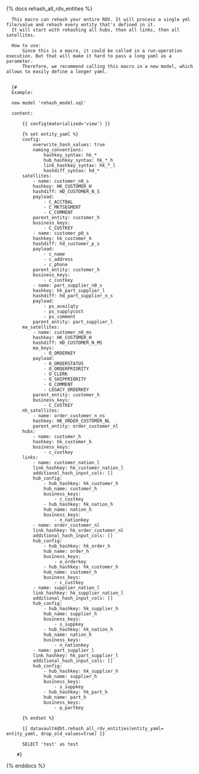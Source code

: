 {% docs rehash_all_rdv_entities %}

      This macro can rehash your entire RDV. It will process a single yml file/value and rehash every entity that's defined in it. 
      It will start with rehashing all hubs, then all links, then all satellites.

      How to use: 
          Since this is a macro, it could be called in a run-operation execution. But that will make it hard to pass a long yaml as a parameter. 
          Therefore, we recommend calling this macro in a new model, which allows to easily define a longer yaml. 

      
      {#
      Example: 

      new model 'rehash_model.sql'

      content: 

          {{ config(materialized='view') }}

          {% set entity_yaml %}
          config:
              overwrite_hash_values: true
              naming_conventions:
                  hashkey_syntax: hk_*
                  hub_hashkey_syntax: hk_*_h
                  link_hashkey_syntax: hk_*_l
                  hashdiff_syntax: hd_*
          satellites:
              - name: customer_n0_s
              hashkey: HK_CUSTOMER_H
              hashdiff: HD_CUSTOMER_N_S
              payload: 
                  - C_ACCTBAL
                  - C_MKTSEGMENT
                  - C_COMMENT
              parent_entity: customer_h
              business_keys:
                  - C_CUSTKEY
              - name: customer_p0_s
              hashkey: hk_customer_h
              hashdiff: hd_customer_p_s
              payload: 
                  - c_name
                  - c_address
                  - c_phone
              parent_entity: customer_h
              business_keys:
                  - c_custkey
              - name: part_supplier_n0_s
              hashkey: hk_part_supplier_l
              hashdiff: hd_part_supplier_n_s
              payload: 
                  - ps_availqty
                  - ps_supplycost
                  - ps_comment
              parent_entity: part_supplier_l
          ma_satellites:
              - name: customer_n0_ms
              hashkey: HK_CUSTOMER_H
              hashdiff: HD_CUSTOMER_N_MS
              ma_keys:
                  - O_ORDERKEY
              payload: 
                  - O_ORDERSTATUS
                  - O_ORDERPRIORITY
                  - O_CLERK
                  - O_SHIPPRIORITY
                  - O_COMMENT
                  - LEGACY_ORDERKEY
              parent_entity: customer_h
              business_keys:
                  - C_CUSTKEY
          nh_satellites: 
              - name: order_customer_n_ns
              hashkey: HK_ORDER_CUSTOMER_NL
              parent_entity: order_customer_nl
          hubs:
              - name: customer_h
              hashkey: hk_customer_h
              business_keys: 
                  - c_custkey
          links:
              - name: customer_nation_l
              link_hashkey: hk_customer_nation_l
              additional_hash_input_cols: []
              hub_config:
                  - hub_hashkey: hk_customer_h
                  hub_name: customer_h
                  business_keys:
                      - c_custkey
                  - hub_hashkey: hk_nation_h
                  hub_name: nation_h
                  business_keys:
                      - n_nationkey      
              - name: order_customer_nl
              link_hashkey: hk_order_customer_nl
              additional_hash_input_cols: []
              hub_config:
                  - hub_hashkey: hk_order_h
                  hub_name: order_h
                  business_keys: 
                      - o_orderkey
                  - hub_hashkey: hk_customer_h
                  hub_name: customer_h
                  business_keys:
                      - c_custkey
              - name: supplier_nation_l
              link_hashkey: hk_supplier_nation_l
              additional_hash_input_cols: []
              hub_config:
                  - hub_hashkey: hk_supplier_h
                  hub_name: supplier_h
                  business_keys: 
                      - s_suppkey
                  - hub_hashkey: hk_nation_h
                  hub_name: nation_h
                  business_keys:
                      - n_nationkey
              - name: part_supplier_l
              link_hashkey: hk_part_supplier_l
              additional_hash_input_cols: []
              hub_config:
                  - hub_hashkey: hk_supplier_h
                  hub_name: supplier_h
                  business_keys: 
                      - s_suppkey
                  - hub_hashkey: hk_part_h
                  hub_name: part_h
                  business_keys:
                      - p_partkey

          {% endset %}

          {{ datavault4dbt.rehash_all_rdv_entities(entity_yaml= entity_yaml, drop_old_values=true) }}

          SELECT 'test' as test

        #}

{% enddocs %}